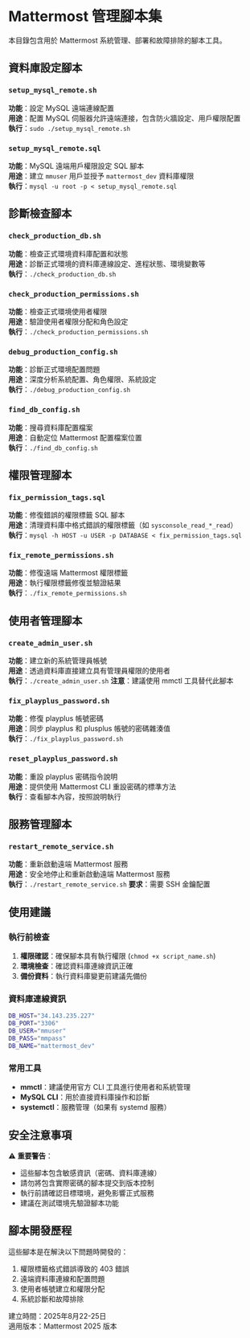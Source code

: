 # Mattermost 管理腳本集

本目錄包含用於 Mattermost 系統管理、部署和故障排除的腳本工具。

## 資料庫設定腳本

### `setup_mysql_remote.sh`
**功能**：設定 MySQL 遠端連線配置  
**用途**：配置 MySQL 伺服器允許遠端連接，包含防火牆設定、用戶權限配置  
**執行**：`sudo ./setup_mysql_remote.sh`

### `setup_mysql_remote.sql`
**功能**：MySQL 遠端用戶權限設定 SQL 腳本  
**用途**：建立 `mmuser` 用戶並授予 `mattermost_dev` 資料庫權限  
**執行**：`mysql -u root -p < setup_mysql_remote.sql`

## 診斷檢查腳本

### `check_production_db.sh`
**功能**：檢查正式環境資料庫配置和狀態  
**用途**：診斷正式環境的資料庫連線設定、進程狀態、環境變數等  
**執行**：`./check_production_db.sh`

### `check_production_permissions.sh`
**功能**：檢查正式環境使用者權限  
**用途**：驗證使用者權限分配和角色設定  
**執行**：`./check_production_permissions.sh`

### `debug_production_config.sh`
**功能**：診斷正式環境配置問題  
**用途**：深度分析系統配置、角色權限、系統設定  
**執行**：`./debug_production_config.sh`

### `find_db_config.sh`
**功能**：搜尋資料庫配置檔案  
**用途**：自動定位 Mattermost 配置檔案位置  
**執行**：`./find_db_config.sh`

## 權限管理腳本

### `fix_permission_tags.sql`
**功能**：修復錯誤的權限標籤 SQL 腳本  
**用途**：清理資料庫中格式錯誤的權限標籤（如 `sysconsole_read_*_read`）  
**執行**：`mysql -h HOST -u USER -p DATABASE < fix_permission_tags.sql`

### `fix_remote_permissions.sh`
**功能**：修復遠端 Mattermost 權限標籤  
**用途**：執行權限標籤修復並驗證結果  
**執行**：`./fix_remote_permissions.sh`

## 使用者管理腳本

### `create_admin_user.sh`
**功能**：建立新的系統管理員帳號  
**用途**：透過資料庫直接建立具有管理員權限的使用者  
**執行**：`./create_admin_user.sh`
**注意**：建議使用 mmctl 工具替代此腳本

### `fix_playplus_password.sh`
**功能**：修復 playplus 帳號密碼  
**用途**：同步 playplus 和 plusplus 帳號的密碼雜湊值  
**執行**：`./fix_playplus_password.sh`

### `reset_playplus_password.sh`
**功能**：重設 playplus 密碼指令說明  
**用途**：提供使用 Mattermost CLI 重設密碼的標準方法  
**執行**：查看腳本內容，按照說明執行

## 服務管理腳本

### `restart_remote_service.sh`
**功能**：重新啟動遠端 Mattermost 服務  
**用途**：安全地停止和重新啟動遠端 Mattermost 服務  
**執行**：`./restart_remote_service.sh`
**要求**：需要 SSH 金鑰配置

## 使用建議

### 執行前檢查
1. **權限確認**：確保腳本具有執行權限 (`chmod +x script_name.sh`)
2. **環境檢查**：確認資料庫連線資訊正確
3. **備份資料**：執行資料庫變更前建議先備份

### 資料庫連線資訊
```bash
DB_HOST="34.143.235.227"
DB_PORT="3306" 
DB_USER="mmuser"
DB_PASS="mmpass"
DB_NAME="mattermost_dev"
```

### 常用工具
- **mmctl**：建議使用官方 CLI 工具進行使用者和系統管理
- **MySQL CLI**：用於直接資料庫操作和診斷
- **systemctl**：服務管理（如果有 systemd 服務）

## 安全注意事項

⚠️ **重要警告**：
- 這些腳本包含敏感資訊（密碼、資料庫連線）
- 請勿將包含實際密碼的腳本提交到版本控制
- 執行前請確認目標環境，避免影響正式服務
- 建議在測試環境先驗證腳本功能

## 腳本開發歷程

這些腳本是在解決以下問題時開發的：
1. 權限標籤格式錯誤導致的 403 錯誤
2. 遠端資料庫連線和配置問題  
3. 使用者帳號建立和權限分配
4. 系統診斷和故障排除

建立時間：2025年8月22-25日  
適用版本：Mattermost 2025 版本